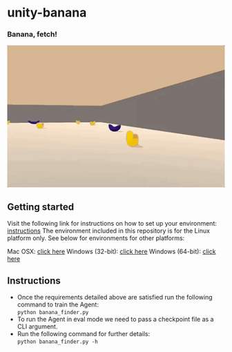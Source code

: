 # unity-banana
### Banana, fetch!

![banana](images/banana-init.gif)


## Getting started

Visit the following link for instructions on how to set up your environment: [instructions](https://github.com/udacity/deep-reinforcement-learning#dependencies)
The environment included in this repository is for the Linux platform only. See
below for environments for other platforms:

Mac OSX: [click here](https://s3-us-west-1.amazonaws.com/udacity-drlnd/P1/Banana/Banana.app.zip)
Windows (32-bit): [click here](https://s3-us-west-1.amazonaws.com/udacity-drlnd/P1/Banana/Banana_Windows_x86.zip)
Windows (64-bit): [click here](https://s3-us-west-1.amazonaws.com/udacity-drlnd/P1/Banana/Banana_Windows_x86_64.zip)


## Instructions

- Once the requirements detailed above are satisfied run the following command to
train the Agent:\
`python banana_finder.py`
- To run the Agent in eval mode we need to pass a checkpoint file as a CLI
argument.
- Run the following command for further details:\
`python banana_finder.py -h`
